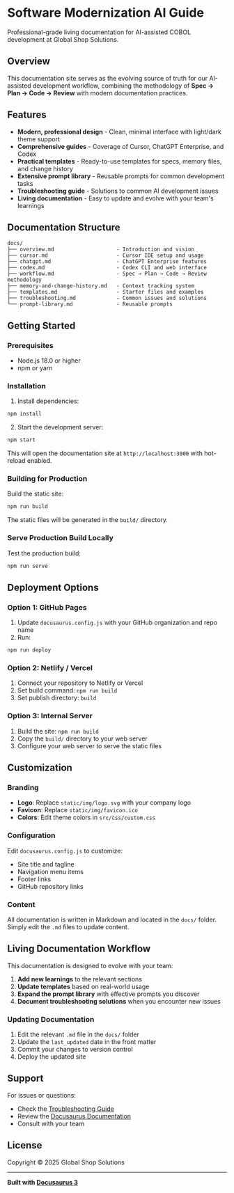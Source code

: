 # Software Modernization AI Guide

Professional-grade living documentation for AI-assisted COBOL development at Global Shop Solutions.

## Overview

This documentation site serves as the evolving source of truth for our AI-assisted development workflow, combining the methodology of **Spec → Plan → Code → Review** with modern documentation practices.

## Features

- **Modern, professional design** - Clean, minimal interface with light/dark theme support
- **Comprehensive guides** - Coverage of Cursor, ChatGPT Enterprise, and Codex
- **Practical templates** - Ready-to-use templates for specs, memory files, and change history
- **Extensive prompt library** - Reusable prompts for common development tasks
- **Troubleshooting guide** - Solutions to common AI development issues
- **Living documentation** - Easy to update and evolve with your team's learnings

## Documentation Structure

```
docs/
├── overview.md                    - Introduction and vision
├── cursor.md                      - Cursor IDE setup and usage
├── chatgpt.md                     - ChatGPT Enterprise features
├── codex.md                       - Codex CLI and web interface
├── workflow.md                    - Spec → Plan → Code → Review methodology
├── memory-and-change-history.md   - Context tracking system
├── templates.md                   - Starter files and examples
├── troubleshooting.md             - Common issues and solutions
└── prompt-library.md              - Reusable prompts
```

## Getting Started

### Prerequisites

- Node.js 18.0 or higher
- npm or yarn

### Installation

1. Install dependencies:

```bash
npm install
```

2. Start the development server:

```bash
npm start
```

This will open the documentation site at `http://localhost:3000` with hot-reload enabled.

### Building for Production

Build the static site:

```bash
npm run build
```

The static files will be generated in the `build/` directory.

### Serve Production Build Locally

Test the production build:

```bash
npm run serve
```

## Deployment Options

### Option 1: GitHub Pages

1. Update `docusaurus.config.js` with your GitHub organization and repo name
2. Run:

```bash
npm run deploy
```

### Option 2: Netlify / Vercel

1. Connect your repository to Netlify or Vercel
2. Set build command: `npm run build`
3. Set publish directory: `build`

### Option 3: Internal Server

1. Build the site: `npm run build`
2. Copy the `build/` directory to your web server
3. Configure your web server to serve the static files

## Customization

### Branding

- **Logo**: Replace `static/img/logo.svg` with your company logo
- **Favicon**: Replace `static/img/favicon.ico`
- **Colors**: Edit theme colors in `src/css/custom.css`

### Configuration

Edit `docusaurus.config.js` to customize:

- Site title and tagline
- Navigation menu items
- Footer links
- GitHub repository links

### Content

All documentation is written in Markdown and located in the `docs/` folder. Simply edit the `.md` files to update content.

## Living Documentation Workflow

This documentation is designed to evolve with your team:

1. **Add new learnings** to the relevant sections
2. **Update templates** based on real-world usage
3. **Expand the prompt library** with effective prompts you discover
4. **Document troubleshooting solutions** when you encounter new issues

### Updating Documentation

1. Edit the relevant `.md` file in the `docs/` folder
2. Update the `last_updated` date in the front matter
3. Commit your changes to version control
4. Deploy the updated site

## Support

For issues or questions:

- Check the [Troubleshooting Guide](docs/troubleshooting.md)
- Review the [Docusaurus Documentation](https://docusaurus.io/)
- Consult with your team

## License

Copyright © 2025 Global Shop Solutions

---

**Built with [Docusaurus 3](https://docusaurus.io/)**
